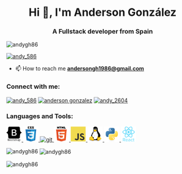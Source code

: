 <h1 align="center">Hi 👋, I'm Anderson González</h1>
<h3 align="center">A Fullstack developer from Spain</h3>

<p align="left"> <img src="https://komarev.com/ghpvc/?username=andygh86&label=Profile%20views&color=0e75b6&style=flat" alt="andygh86" /> </p>

<p align="left"> <a href="https://twitter.com/andy_586" target="blank"><img src="https://img.shields.io/twitter/follow/andy_586?logo=twitter&style=for-the-badge" alt="andy_586" /></a> </p>

- 📫 How to reach me **andersongh1986@gmail.com**

<h3 align="left">Connect with me:</h3>
<p align="left">
<a href="https://twitter.com/andy_586" target="blank"><img align="center" src="https://raw.githubusercontent.com/rahuldkjain/github-profile-readme-generator/master/src/images/icons/Social/twitter.svg" alt="andy_586" height="30" width="40" /></a>
<a href="https://linkedin.com/in/anderson-gonzalez-1ba484277" target="blank"><img align="center" src="https://raw.githubusercontent.com/rahuldkjain/github-profile-readme-generator/master/src/images/icons/Social/linked-in-alt.svg" alt="anderson gonzalez" height="30" width="40" /></a>
<a href="https://instagram.com/andy_2604" target="blank"><img align="center" src="https://raw.githubusercontent.com/rahuldkjain/github-profile-readme-generator/master/src/images/icons/Social/instagram.svg" alt="andy_2604" height="30" width="40" /></a>
</p>

<h3 align="left">Languages and Tools:</h3>
<p align="left"> <a href="https://getbootstrap.com" target="_blank" rel="noreferrer"> <img src="https://raw.githubusercontent.com/devicons/devicon/master/icons/bootstrap/bootstrap-plain-wordmark.svg" alt="bootstrap" width="40" height="40"/> </a> <a href="https://www.w3schools.com/css/" target="_blank" rel="noreferrer"> <img src="https://raw.githubusercontent.com/devicons/devicon/master/icons/css3/css3-original-wordmark.svg" alt="css3" width="40" height="40"/> </a> <a href="https://git-scm.com/" target="_blank" rel="noreferrer"> <img src="https://www.vectorlogo.zone/logos/git-scm/git-scm-icon.svg" alt="git" width="40" height="40"/> </a> <a href="https://www.w3.org/html/" target="_blank" rel="noreferrer"> <img src="https://raw.githubusercontent.com/devicons/devicon/master/icons/html5/html5-original-wordmark.svg" alt="html5" width="40" height="40"/> </a> <a href="https://developer.mozilla.org/en-US/docs/Web/JavaScript" target="_blank" rel="noreferrer"> <img src="https://raw.githubusercontent.com/devicons/devicon/master/icons/javascript/javascript-original.svg" alt="javascript" width="40" height="40"/> </a> <a href="https://www.linux.org/" target="_blank" rel="noreferrer"> <img src="https://raw.githubusercontent.com/devicons/devicon/master/icons/linux/linux-original.svg" alt="linux" width="40" height="40"/> </a> <a href="https://www.python.org" target="_blank" rel="noreferrer"> <img src="https://raw.githubusercontent.com/devicons/devicon/master/icons/python/python-original.svg" alt="python" width="40" height="40"/> </a> <a href="https://reactjs.org/" target="_blank" rel="noreferrer"> <img src="https://raw.githubusercontent.com/devicons/devicon/master/icons/react/react-original-wordmark.svg" alt="react" width="40" height="40"/> </a> </p>

<p><img align="left" src="https://github-readme-stats.vercel.app/api/top-langs?username=andygh86&show_icons=true&locale=en&layout=compact" alt="andygh86" /></p>

<p>&nbsp;<img align="center" src="https://github-readme-stats.vercel.app/api?username=andygh86&show_icons=true&locale=en" alt="andygh86" /></p>

<p><img align="center" src="https://github-readme-streak-stats.herokuapp.com/?user=andygh86&" alt="andygh86" /></p>
